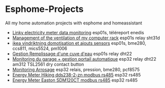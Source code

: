 # Esphome-Projects
 All my home automation projects with esphome and homeassistant
 
  - [Linky electricity meter data monitoring](https://github.com/NicoDupont/esp_linky) esp01s, téléreport enedis
  - [Management of the ventilation of my computer rack](https://github.com/NicoDupont/esp_ventilation_rack_info) esp01s relay sht31d
  - [ikea vindriktning domotisation et ajouts sensors](https://github.com/NicoDupont/esp_ikea_vindriktning) esp01s, bme280, ccs811, mics5524, pm1006 
  - [Gestion Remplissage d'une cuve d'eau](https://github.com/NicoDupont/esp_remplissage_cuve) esp01s relay dht22
  - [Monitoring du garage + gestion portail automatique](https://github.com/NicoDupont/Monitoring_garage) esp32 relay dht22 am312 TSL2561 dry contact button
  - [Monitoring Arrosage](https://github.com/NicoDupont/Monitoring_Arrosage) esp32 relais, pression, bme280, pcf8575
  - [Energy Meter Hiking dds238-2-zn modbus rs485](https://github.com/NicoDupont/Esphome-Hiking-DDS238-2-ZN-S-RS485) esp32 rs485
  - [Energy Meter Easton SDM120CT modbus rs485](https://github.com/NicoDupont/Esphome-Easton-SDM120CT-RS485) esp32 rs485

